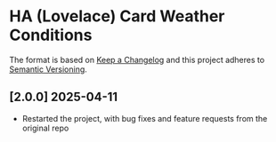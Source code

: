 # HA (Lovelace) Card Weather Conditions

The format is based on [Keep a Changelog](http://keepachangelog.com/)
and this project adheres to [Semantic Versioning](http://semver.org/).

## [2.0.0] 2025-04-11
- Restarted the project, with bug fixes and feature requests from the original repo
